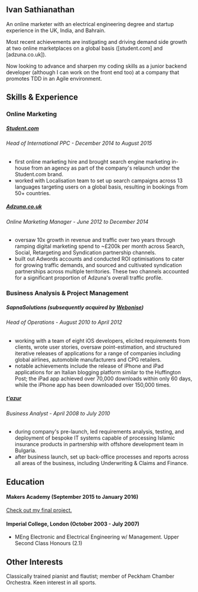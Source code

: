 ## Ivan Sathianathan

An online marketer with an electrical engineering degree and startup experience in the UK, India, and Bahrain.

Most recent achievements are instigating and driving demand side growth at two online marketplaces on a global basis ([student.com] and [adzuna.co.uk]).

Now looking to advance and sharpen my coding skills as a junior backend developer (although I can work on the front end too) at a company that promotes TDD in an Agile environment.


## Skills & Experience

### Online Marketing

##### [Student.com](https://www.student.com/)
###### Head of International PPC - *December 2014 to August 2015*
- first online marketing hire and brought search engine marketing in-house from an agency as part of the company's relaunch under the Student.com brand.
- worked with Localisation team to set up search campaigns across 13 languages targeting users on a global basis, resulting in bookings from 50+ countries.

##### [Adzuna.co.uk](https://www.adzuna.co.uk/)
###### Online Marketing Manager - *June 2012 to December 2014*
- oversaw 10x growth in revenue and traffic over two years through ramping digital marketing spend to ~£200k per month across Search, Social, Retargeting and Syndication partnership channels.
- built out Adwords accounts and conducted ROI optimisations to cater for growing traffic demands, and sourced and cultivated syndication partnerships across multiple territories. These two channels accounted for a significant proportion of Adzuna's overall traffic profile.


### Business Analysis & Project Management

##### SapnaSolutions (subsequently acquired by [Webonise](http://www.webonise.com/))
###### Head of Operations - *August 2010 to April 2012*
- working with a team of eight iOS developers, elicited requirements from clients, wrote user stories, oversaw point-estimation, and structured iterative releases of applications for a range of companies including global airlines, automobile manufacturers and CPG retailers.
- notable achievements include the release of iPhone and iPad applications for an Italian blogging platform similar to the Huffington Post; the iPad app achieved over 70,000 downloads within only 60 days, while the iPhone app has been downloaded over 150,000 times.

##### [t'azur](http://tazur.com/)
###### Business Analyst - *April 2008 to July 2010*
- during company's pre-launch, led requirements analysis, testing, and deployment of bespoke IT systems capable of processing Islamic insurance products in partnership with offshore development team in Bulgaria.
- after business launch, set up back-office processes and reports across all areas of the business, including Underwriting & Claims and Finance.


## Education

#### Makers Academy (September 2015 to January 2016)

[Check out my final project.](https://github.com/ivan-sathianathan/FantasyOffside)

#### Imperial College, London (October 2003 - July 2007)

- MEng Electronic and Electrical Engineering w/ Management. Upper Second Class Honours (2.1)

## Other Interests

Classically trained pianist and flautist; member of Peckham Chamber Orchestra. Keen interest in all sports.
